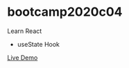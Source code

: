 # bootcamp2020c04
Learn React
* useState Hook

[Live Demo](http://hassanalikhan-bc2020c04.surge.sh/)
